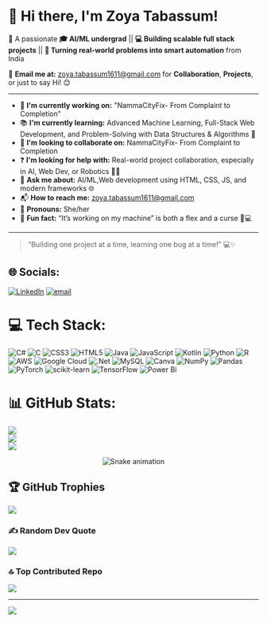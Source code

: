 # 👋 Hi there, I'm Zoya Tabassum!

🚀 A passionate **🎓 AI/ML undergrad** || **💻 Building scalable full stack projects** || **🤖 Turning real-world problems into smart automation** from India  

📩 **Email me at:** zoya.tabassum1611@gmail.com for **Collaboration**, **Projects**, or just to say Hi! 😊

---

- 🔧 **I'm currently working on:** "NammaCityFix- From Complaint to Completion"
- 📚 **I'm currently learning:** Advanced Machine Learning, Full-Stack Web Development, and Problem-Solving with Data Structures & Algorithms 🚀
- 🤝 **I'm looking to collaborate on:** NammaCityFix- From Complaint to Completion
- ❓ **I'm looking for help with:** Real-world project collaboration, especially in AI, Web Dev, or Robotics 🤖✨
- 💬 **Ask me about:** AI/ML,Web development using HTML, CSS, JS, and modern frameworks 🌐
- 📬 **How to reach me:** zoya.tabassum1611@gmail.com
- 🌸 **Pronouns:** She/her
- 🌟 **Fun fact:** “It’s working on my machine” is both a flex and a curse 😤💻
---

> “Building one project at a time, learning one bug at a time!” 💻✨

## 🌐 Socials:
[![LinkedIn](https://img.shields.io/badge/LinkedIn-%230077B5.svg?logo=linkedin&logoColor=white)](https://linkedin.com/in/https://www.linkedin.com/in/zoya-tabassum-73a1a0316) [![email](https://img.shields.io/badge/Email-D14836?logo=gmail&logoColor=white)](mailto:zoya.tabassum1611@gmail.com) 

# 💻 Tech Stack:
![C#](https://img.shields.io/badge/c%23-%23239120.svg?style=for-the-badge&logo=csharp&logoColor=white) ![C](https://img.shields.io/badge/c-%2300599C.svg?style=for-the-badge&logo=c&logoColor=white) ![CSS3](https://img.shields.io/badge/css3-%231572B6.svg?style=for-the-badge&logo=css3&logoColor=white) ![HTML5](https://img.shields.io/badge/html5-%23E34F26.svg?style=for-the-badge&logo=html5&logoColor=white) ![Java](https://img.shields.io/badge/java-%23ED8B00.svg?style=for-the-badge&logo=openjdk&logoColor=white) ![JavaScript](https://img.shields.io/badge/javascript-%23323330.svg?style=for-the-badge&logo=javascript&logoColor=%23F7DF1E) ![Kotlin](https://img.shields.io/badge/kotlin-%237F52FF.svg?style=for-the-badge&logo=kotlin&logoColor=white) ![Python](https://img.shields.io/badge/python-3670A0?style=for-the-badge&logo=python&logoColor=ffdd54) ![R](https://img.shields.io/badge/r-%23276DC3.svg?style=for-the-badge&logo=r&logoColor=white) ![AWS](https://img.shields.io/badge/AWS-%23FF9900.svg?style=for-the-badge&logo=amazon-aws&logoColor=white) ![Google Cloud](https://img.shields.io/badge/GoogleCloud-%234285F4.svg?style=for-the-badge&logo=google-cloud&logoColor=white) ![.Net](https://img.shields.io/badge/.NET-5C2D91?style=for-the-badge&logo=.net&logoColor=white) ![MySQL](https://img.shields.io/badge/mysql-4479A1.svg?style=for-the-badge&logo=mysql&logoColor=white) ![Canva](https://img.shields.io/badge/Canva-%2300C4CC.svg?style=for-the-badge&logo=Canva&logoColor=white) ![NumPy](https://img.shields.io/badge/numpy-%23013243.svg?style=for-the-badge&logo=numpy&logoColor=white) ![Pandas](https://img.shields.io/badge/pandas-%23150458.svg?style=for-the-badge&logo=pandas&logoColor=white) ![PyTorch](https://img.shields.io/badge/PyTorch-%23EE4C2C.svg?style=for-the-badge&logo=PyTorch&logoColor=white) ![scikit-learn](https://img.shields.io/badge/scikit--learn-%23F7931E.svg?style=for-the-badge&logo=scikit-learn&logoColor=white) ![TensorFlow](https://img.shields.io/badge/TensorFlow-%23FF6F00.svg?style=for-the-badge&logo=TensorFlow&logoColor=white) ![Power Bi](https://img.shields.io/badge/power_bi-F2C811?style=for-the-badge&logo=powerbi&logoColor=black)
# 📊 GitHub Stats:
![](https://github-readme-stats.vercel.app/api?username=ZoyaTabassum11&theme=graywhite&hide_border=false&include_all_commits=false&count_private=false)<br/>
![](https://nirzak-streak-stats.vercel.app/?user=ZoyaTabassum11&theme=graywhite&hide_border=false)<br/>
![](https://github-readme-stats.vercel.app/api/top-langs/?username=ZoyaTabassum11&theme=graywhite&hide_border=false&include_all_commits=false&count_private=false&layout=compact)

<!-- Snake Game Repo View -->

<div align="center">
  <img src="https://profile-readme-generator.com/assets/snake.svg" alt="Snake animation" />
</div>

## 🏆 GitHub Trophies
![](https://github-profile-trophy.vercel.app/?username=ZoyaTabassum11&theme=graywhite&no-frame=false&no-bg=true&margin-w=4)

### ✍️ Random Dev Quote
![](https://quotes-github-readme.vercel.app/api?type=horizontal&theme=gruvbox)

### 🔝 Top Contributed Repo
![](https://github-contributor-stats.vercel.app/api?username=ZoyaTabassum11&limit=5&theme=graywhite&combine_all_yearly_contributions=true)

---
[![](https://visitcount.itsvg.in/api?id=ZoyaTabassum11&icon=0&color=0)](https://visitcount.itsvg.in)

<!-- Proudly created with GPRM ( https://gprm.itsvg.in ) -->
